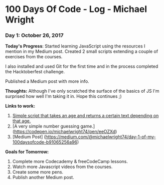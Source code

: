 # 100 Days Of Code - Log - Michael Wright

### Day 1: October 26, 2017

**Today's Progress**: Started learning JavaScript using the resources I mention in my Medium post. Created 2 small scripts extending a couple of exercises from the courses.

I also installed and used Git for the first time and in the process completed the Hacktoberfest challenge.

Published a Medium post with more info.

**Thoughts:** Although I've only scratched the surface of the basics of JS I'm surprised how well I'm taking it in. Hope this continues ;)

**Links to work:** 
1. [Simple script that takes an age and returns a certain text depending on that age.](https://codepen.io/michaelwright74/pen/vWBEPx)
2. [A very simple number guessing game.] (https://codepen.io/michaelwright74/pen/eeOZXd)
3. [Medium Post] (https://medium.com/@michaelwright74/day-1-of-my-100daysofcode-b91065256a96)

**Goals for Tomorrow:**
1. Complete more Codecademy & freeCodeCamp lessons.
2. Watch more Javascript videos from the courses.
3. Create some more pens.
4. Publish another Medium post.

